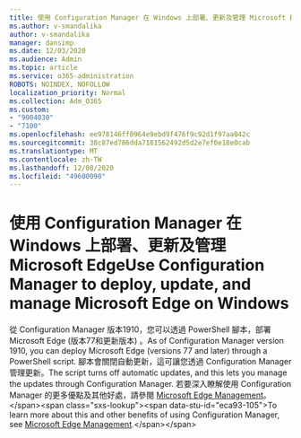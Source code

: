 ```yaml
---
title: 使用 Configuration Manager 在 Windows 上部署、更新及管理 Microsoft Edge
ms.author: v-smandalika
author: v-smandalika
manager: dansimp
ms.date: 12/03/2020
ms.audience: Admin
ms.topic: article
ms.service: o365-administration
ROBOTS: NOINDEX, NOFOLLOW
localization_priority: Normal
ms.collection: Adm_O365
ms.custom:
- "9004030"
- "7100"
ms.openlocfilehash: ee978146ff0964e9ebd9f476f9c92d1f97aa042c
ms.sourcegitcommit: 38c87ed786dda7181562492d5d2e7ef0e18e0cab
ms.translationtype: MT
ms.contentlocale: zh-TW
ms.lasthandoff: 12/08/2020
ms.locfileid: "49600090"
---
```

# <a name="use-configuration-manager-to-deploy-update-and-manage-microsoft-edge-on-windows"></a><span data-ttu-id="eca93-102">使用 Configuration Manager 在 Windows 上部署、更新及管理 Microsoft Edge</span><span class="sxs-lookup"><span data-stu-id="eca93-102">Use Configuration Manager to deploy, update, and manage Microsoft Edge on Windows</span></span>

<span data-ttu-id="eca93-103">從 Configuration Manager 版本1910，您可以透過 PowerShell 腳本，部署 Microsoft Edge (版本77和更新版本) 。</span><span class="sxs-lookup"><span data-stu-id="eca93-103">As of Configuration Manager version 1910, you can deploy Microsoft Edge (versions 77 and later) through a PowerShell script.</span></span> <span data-ttu-id="eca93-104">腳本會關閉自動更新，這可讓您透過 Configuration Manager 管理更新。</span><span class="sxs-lookup"><span data-stu-id="eca93-104">The script turns off automatic updates, and this lets you manage the updates through Configuration Manager.</span></span> <span data-ttu-id="eca93-105">若要深入瞭解使用 Configuration Manager 的更多優點及其他好處，請參閱 [Microsoft Edge Management](https://docs.microsoft.com/mem/configmgr/apps/deploy-use/deploy-edge?)。</span><span class="sxs-lookup"><span data-stu-id="eca93-105">To learn more about this and other benefits of using Configuration Manager, see [Microsoft Edge Management](https://docs.microsoft.com/mem/configmgr/apps/deploy-use/deploy-edge?).</span></span>